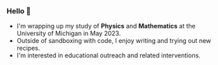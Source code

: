 ### Hello 👋
- I'm wrapping up my study of **Physics** and **Mathematics** at the University of Michigan in May 2023.
- Outside of sandboxing with code, I enjoy writing and trying out new recipes.
- I'm interested in educational outreach and related interventions.
